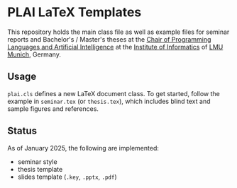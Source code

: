 # PLAI LaTeX Templates

This repository holds the main class file as well as example files for seminar reports and Bachelor's / Master's theses at the [Chair of Programming Languages and Artificial Intelligence](https://plai.ifi.lmu.de) at the [Institute of Informatics](https://www.ifi.lmu.de) of [LMU Munich](https://www.lmu.de), Germany.

## Usage

`plai.cls` defines a new LaTeX document class. To get started, follow the example in `seminar.tex` (or `thesis.tex`), which includes blind text and sample figures and references.

## Status

As of January 2025, the following are implemented:
- seminar style
- thesis template
- slides template (`.key`, `.pptx`, `.pdf`)
